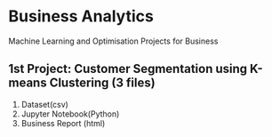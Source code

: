 # Business Analytics
Machine Learning and Optimisation Projects for Business

## 1st Project: Customer Segmentation using K-means Clustering (3 files)
1. Dataset(csv)  
2. Jupyter Notebook(Python)  
3. Business Report (html)  

